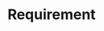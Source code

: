 ---
title:  "Requirement"
draft: false
weight: 6
intro: "Bage is currently applying for seven occupations. Other than directors and consultants, we also accept applications from inexperienced people. Of course, applications from highly skilled experienced people are also welcome. Please see below for detailed recruitment requirements."
---